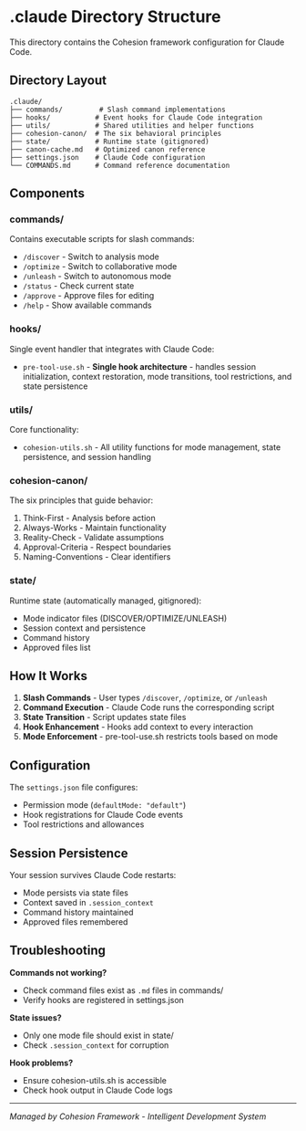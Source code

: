 # .claude Directory Structure

This directory contains the Cohesion framework configuration for Claude Code.

## Directory Layout

```
.claude/
├── commands/         # Slash command implementations
├── hooks/           # Event hooks for Claude Code integration
├── utils/           # Shared utilities and helper functions
├── cohesion-canon/  # The six behavioral principles
├── state/           # Runtime state (gitignored)
├── canon-cache.md   # Optimized canon reference
├── settings.json    # Claude Code configuration
└── COMMANDS.md      # Command reference documentation
```

## Components

### commands/
Contains executable scripts for slash commands:
- `/discover` - Switch to analysis mode
- `/optimize` - Switch to collaborative mode
- `/unleash` - Switch to autonomous mode
- `/status` - Check current state
- `/approve` - Approve files for editing
- `/help` - Show available commands

### hooks/
Single event handler that integrates with Claude Code:
- `pre-tool-use.sh` - **Single hook architecture** - handles session initialization, context restoration, mode transitions, tool restrictions, and state persistence

### utils/
Core functionality:
- `cohesion-utils.sh` - All utility functions for mode management, state persistence, and session handling

### cohesion-canon/
The six principles that guide behavior:
1. Think-First - Analysis before action
2. Always-Works - Maintain functionality
3. Reality-Check - Validate assumptions
4. Approval-Criteria - Respect boundaries
5. Naming-Conventions - Clear identifiers

### state/
Runtime state (automatically managed, gitignored):
- Mode indicator files (DISCOVER/OPTIMIZE/UNLEASH)
- Session context and persistence
- Command history
- Approved files list

## How It Works

1. **Slash Commands** - User types `/discover`, `/optimize`, or `/unleash`
2. **Command Execution** - Claude Code runs the corresponding script
3. **State Transition** - Script updates state files
4. **Hook Enhancement** - Hooks add context to every interaction
5. **Mode Enforcement** - pre-tool-use.sh restricts tools based on mode

## Configuration

The `settings.json` file configures:
- Permission mode (`defaultMode: "default"`)
- Hook registrations for Claude Code events
- Tool restrictions and allowances

## Session Persistence

Your session survives Claude Code restarts:
- Mode persists via state files
- Context saved in `.session_context`
- Command history maintained
- Approved files remembered

## Troubleshooting

**Commands not working?**
- Check command files exist as `.md` files in commands/
- Verify hooks are registered in settings.json

**State issues?**
- Only one mode file should exist in state/
- Check `.session_context` for corruption

**Hook problems?**
- Ensure cohesion-utils.sh is accessible
- Check hook output in Claude Code logs

---

*Managed by Cohesion Framework - Intelligent Development System*